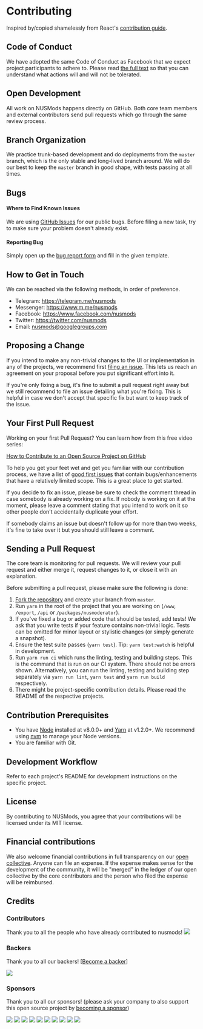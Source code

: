 # Contributing

Inspired by/copied shamelessly from React's [contribution guide](https://reactjs.org/docs/how-to-contribute.html).

## Code of Conduct

We have adopted the same Code of Conduct as Facebook that we expect project participants to adhere to. Please read [the full text](https://code.facebook.com/codeofconduct) so that you can understand what actions will and will not be tolerated.

## Open Development

All work on NUSMods happens directly on GitHub. Both core team members and external contributors send pull requests which go through the same review process.

## Branch Organization

We practice trunk-based development and do deployments from the `master` branch, which is the only stable and long-lived branch around. We will do our best to keep the `master` branch in good shape, with tests passing at all times.

## Bugs

#### Where to Find Known Issues

We are using [GitHub Issues](https://github.com/nusmodifications/nusmods/issues) for our public bugs. Before filing a new task, try to make sure your problem doesn't already exist.

#### Reporting Bug

Simply open up the [bug report form](https://github.com/nusmodifications/nusmods/issues/new?template=BUG_REPORT.md) and fill in the given template.

## How to Get in Touch

We can be reached via the following methods, in order of preference.

* Telegram: https://telegram.me/nusmods
* Messenger: https://www.m.me/nusmods
* Facebook: https://www.facebook.com/nusmods
* Twitter: https://twitter.com/nusmods
* Email: nusmods@googlegroups.com

## Proposing a Change

If you intend to make any non-trivial changes to the UI or implementation in any of the projects, we recommend first [filing an issue](https://github.com/nusmodifications/nusmods/issues/new?template=FEATURE_REQUEST.md). This lets us reach an agreement on your proposal before you put significant effort into it.

If you're only fixing a bug, it's fine to submit a pull request right away but we still recommend to file an issue detailing what you're fixing. This is helpful in case we don't accept that specific fix but want to keep track of the issue.

## Your First Pull Request

Working on your first Pull Request? You can learn how from this free video series:

[How to Contribute to an Open Source Project on GitHub](https://egghead.io/series/how-to-contribute-to-an-open-source-project-on-github)

To help you get your feet wet and get you familiar with our contribution process, we have a list of [good first issues](https://github.com/nusmodifications/nusmods/issues?q=is%3Aissue+is%3Aopen+label%3A%22good+first+issue%22) that contain bugs/enhancements that have a relatively limited scope. This is a great place to get started.

If you decide to fix an issue, please be sure to check the comment thread in case somebody is already working on a fix. If nobody is working on it at the moment, please leave a comment stating that you intend to work on it so other people don't accidentally duplicate your effort.

If somebody claims an issue but doesn't follow up for more than two weeks, it's fine to take over it but you should still leave a comment.

## Sending a Pull Request

The core team is monitoring for pull requests. We will review your pull request and either merge it, request changes to it, or close it with an explanation.

Before submitting a pull request, please make sure the following is done:

1. [Fork the repository](https://github.com/nusmodifications/nusmods) and create your branch from `master`.
1. Run `yarn` in the root of the project that you are working on (`/www`, `/export`, `/api` or `/packages/nusmoderator`).
1. If you've fixed a bug or added code that should be tested, add tests! We ask that you write tests if your feature contains non-trivial logic. Tests can be omitted for minor layout or stylistic changes (or simply generate a snapshot).
1. Ensure the test suite passes (`yarn test`). Tip: `yarn test:watch` is helpful in development.
1. Run `yarn run ci` which runs the linting, testing and building steps. This is the command that is run on our CI system. There should not be errors shown. Alternatively, you can run the linting, testing and building step separately via `yarn run lint`, `yarn test` and `yarn run build` respectively.
1. There might be project-specific contribution details. Please read the README of the respective projects.

## Contribution Prerequisites

* You have [Node](https://nodejs.org/) installed at v8.0.0+ and [Yarn](https://yarnpkg.com/en/) at v1.2.0+. We recommend using [nvm](https://github.com/creationix/nvm) to manage your Node versions.
* You are familiar with Git.

## Development Workflow

Refer to each project's README for development instructions on the specific project.

## License

By contributing to NUSMods, you agree that your contributions will be licensed under its MIT license.


## Financial contributions

We also welcome financial contributions in full transparency on our [open collective](https://opencollective.com/nusmods).
Anyone can file an expense. If the expense makes sense for the development of the community, it will be "merged" in the ledger of our open collective by the core contributors and the person who filed the expense will be reimbursed.


## Credits


### Contributors

Thank you to all the people who have already contributed to nusmods!
<a href="graphs/contributors"><img src="https://opencollective.com/nusmods/contributors.svg?width=890" /></a>


### Backers

Thank you to all our backers! [[Become a backer](https://opencollective.com/nusmods#backer)]

<a href="https://opencollective.com/nusmods#backers" target="_blank"><img src="https://opencollective.com/nusmods/backers.svg?width=890"></a>


### Sponsors

Thank you to all our sponsors! (please ask your company to also support this open source project by [becoming a sponsor](https://opencollective.com/nusmods#sponsor))

<a href="https://opencollective.com/nusmods/sponsor/0/website" target="_blank"><img src="https://opencollective.com/nusmods/sponsor/0/avatar.svg"></a>
<a href="https://opencollective.com/nusmods/sponsor/1/website" target="_blank"><img src="https://opencollective.com/nusmods/sponsor/1/avatar.svg"></a>
<a href="https://opencollective.com/nusmods/sponsor/2/website" target="_blank"><img src="https://opencollective.com/nusmods/sponsor/2/avatar.svg"></a>
<a href="https://opencollective.com/nusmods/sponsor/3/website" target="_blank"><img src="https://opencollective.com/nusmods/sponsor/3/avatar.svg"></a>
<a href="https://opencollective.com/nusmods/sponsor/4/website" target="_blank"><img src="https://opencollective.com/nusmods/sponsor/4/avatar.svg"></a>
<a href="https://opencollective.com/nusmods/sponsor/5/website" target="_blank"><img src="https://opencollective.com/nusmods/sponsor/5/avatar.svg"></a>
<a href="https://opencollective.com/nusmods/sponsor/6/website" target="_blank"><img src="https://opencollective.com/nusmods/sponsor/6/avatar.svg"></a>
<a href="https://opencollective.com/nusmods/sponsor/7/website" target="_blank"><img src="https://opencollective.com/nusmods/sponsor/7/avatar.svg"></a>
<a href="https://opencollective.com/nusmods/sponsor/8/website" target="_blank"><img src="https://opencollective.com/nusmods/sponsor/8/avatar.svg"></a>
<a href="https://opencollective.com/nusmods/sponsor/9/website" target="_blank"><img src="https://opencollective.com/nusmods/sponsor/9/avatar.svg"></a>